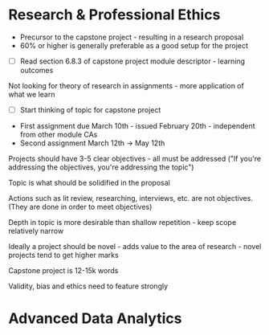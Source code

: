 
# Research & Professional Ethics

- Precursor to the capstone project - resulting in a research proposal
- 60% or higher is generally preferable as a good setup for the project

- [ ] Read section 6.8.3 of capstone project module descriptor - learning outcomes

Not looking for theory of research in assignments - more application of what we learn

- [ ] Start thinking of topic for capstone project

- First assignment due March 10th - issued February 20th - independent from other module CAs
- Second assignment March 12th -> May 12th

Projects should have 3-5 clear objectives - all must be addressed ("If you're addressing the objectives, you're addressing the topic")

Topic is what should be solidified in the proposal

Actions such as lit review, researching, interviews, etc. are not objectives. (They are done in order to meet objectives)

Depth in topic is more desirable than shallow repetition - keep scope relatively narrow

Ideally a project should be novel - adds value to the area of research - novel projects tend to get higher marks

Capstone project is 12-15k words

Validity, bias and ethics need to feature strongly 
# Advanced Data Analytics



